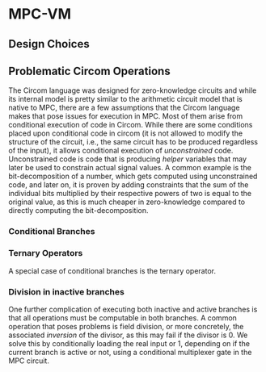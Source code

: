 # MPC-VM

## Design Choices

## Problematic Circom Operations

The Circom language was designed for zero-knowledge circuits and while its internal model is pretty similar to the arithmetic circuit model that is native to MPC, there are a few assumptions that the Circom language makes that pose issues for execution in MPC. Most of them arise from conditional execution of code in Circom. While there are some conditions placed upon conditional code in circom (it is not allowed to modify the structure of the circuit, i.e., the same circuit has to be produced regardless of the input), it allows conditional execution of *unconstrained* code. Unconstrained code is code that is producing *helper* variables that may later be used to constrain actual signal values. A common example is the bit-decomposition of a number, which gets computed using unconstrained code, and later on, it is proven by adding constraints that the sum of the individual bits multiplied by their respective powers of two is equal to the original value, as this is much cheaper in zero-knowledge compared to directly computing the bit-decomposition.

### Conditional Branches

### Ternary Operators

A special case of conditional branches is the ternary operator.

### Division in inactive branches

One further complication of executing both inactive and active branches is that all operations must be computable in both branches. A common operation that poses problems is field division, or more concretely, the associated *inversion* of the divisor, as this may fail if the divisor is 0.
We solve this by conditionally loading the real input or 1, depending on if the current branch is active or not, using a conditional multiplexer gate in the MPC circuit.

